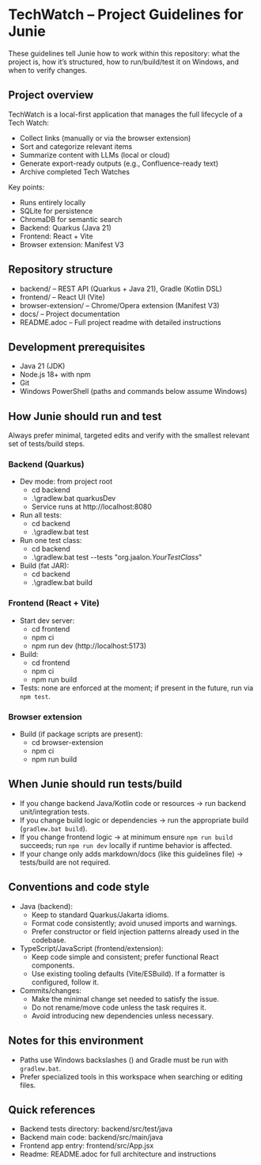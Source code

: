 # TechWatch – Project Guidelines for Junie

These guidelines tell Junie how to work within this repository: what the project is, how it’s structured, how to run/build/test it on Windows, and when to verify changes.

## Project overview
TechWatch is a local-first application that manages the full lifecycle of a Tech Watch:
- Collect links (manually or via the browser extension)
- Sort and categorize relevant items
- Summarize content with LLMs (local or cloud)
- Generate export-ready outputs (e.g., Confluence-ready text)
- Archive completed Tech Watches

Key points:
- Runs entirely locally
- SQLite for persistence
- ChromaDB for semantic search
- Backend: Quarkus (Java 21)
- Frontend: React + Vite
- Browser extension: Manifest V3

## Repository structure
- backend/ – REST API (Quarkus + Java 21), Gradle (Kotlin DSL)
- frontend/ – React UI (Vite)
- browser-extension/ – Chrome/Opera extension (Manifest V3)
- docs/ – Project documentation
- README.adoc – Full project readme with detailed instructions

## Development prerequisites
- Java 21 (JDK)
- Node.js 18+ with npm
- Git
- Windows PowerShell (paths and commands below assume Windows)

## How Junie should run and test
Always prefer minimal, targeted edits and verify with the smallest relevant set of tests/build steps.

### Backend (Quarkus)
- Dev mode: from project root
  - cd backend
  - .\gradlew.bat quarkusDev
  - Service runs at http://localhost:8080
- Run all tests:
  - cd backend
  - .\gradlew.bat test
- Run one test class:
  - cd backend
  - .\gradlew.bat test --tests "org.jaalon.*YourTestClass*"
- Build (fat JAR):
  - cd backend
  - .\gradlew.bat build

### Frontend (React + Vite)
- Start dev server:
  - cd frontend
  - npm ci
  - npm run dev  (http://localhost:5173)
- Build:
  - cd frontend
  - npm ci
  - npm run build
- Tests: none are enforced at the moment; if present in the future, run via `npm test`.

### Browser extension
- Build (if package scripts are present):
  - cd browser-extension
  - npm ci
  - npm run build

## When Junie should run tests/build
- If you change backend Java/Kotlin code or resources → run backend unit/integration tests.
- If you change build logic or dependencies → run the appropriate build (`gradlew.bat build`).
- If you change frontend logic → at minimum ensure `npm run build` succeeds; run `npm run dev` locally if runtime behavior is affected.
- If your change only adds markdown/docs (like this guidelines file) → tests/build are not required.

## Conventions and code style
- Java (backend):
  - Keep to standard Quarkus/Jakarta idioms.
  - Format code consistently; avoid unused imports and warnings.
  - Prefer constructor or field injection patterns already used in the codebase.
- TypeScript/JavaScript (frontend/extension):
  - Keep code simple and consistent; prefer functional React components.
  - Use existing tooling defaults (Vite/ESBuild). If a formatter is configured, follow it.
- Commits/changes:
  - Make the minimal change set needed to satisfy the issue.
  - Do not rename/move code unless the task requires it.
  - Avoid introducing new dependencies unless necessary.

## Notes for this environment
- Paths use Windows backslashes (\) and Gradle must be run with `gradlew.bat`.
- Prefer specialized tools in this workspace when searching or editing files.

## Quick references
- Backend tests directory: backend/src/test/java
- Backend main code: backend/src/main/java
- Frontend app entry: frontend/src/App.jsx
- Readme: README.adoc for full architecture and instructions
